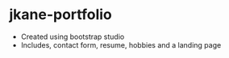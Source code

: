 # jkane-portfolio
- Created using bootstrap studio 
- Includes, contact form, resume, hobbies and a landing page 
